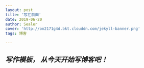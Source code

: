 ```yaml
---
layout: post
title: '写在前面'
date: 2019-06-20
author: Sealer
cover: 'http://on2171g4d.bkt.clouddn.com/jekyll-banner.png'
tags: 博客  

---
```


## _写作模板， 从今天开始写博客吧！_
